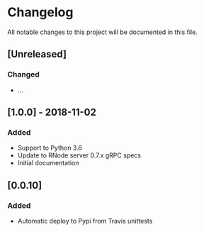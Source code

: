 
# Changelog

All notable changes to this project will be documented in this file.


## [Unreleased]
### Changed
- ...
<!--
- Update and improvement from [user](https://github.com/user).
-->

## [1.0.0] - 2018-11-02
### Added
- Support to Python 3.6
- Update to RNode server 0.7.x gRPC specs
- Initial documentation

<!--
### Changed
- ..

### Removed
- ..
-->

## [0.0.10]
### Added
- Automatic deploy to Pypi from Travis unittests
